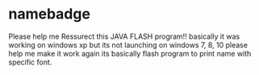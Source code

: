 # namebadge
Please help me Ressurect this JAVA FLASH program!!
basically it was working on windows xp but its not launching on windows 7, 8, 10
please help me make it work again
its basically flash program to print name with specific font.
